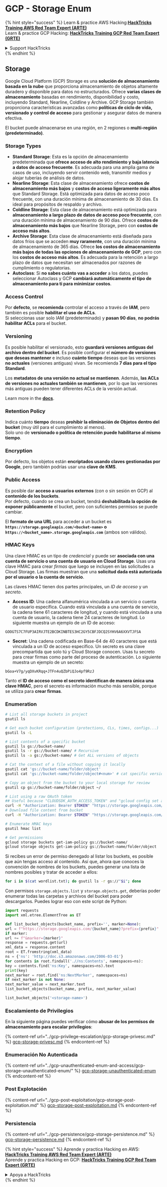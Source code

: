 # GCP - Storage Enum

{% hint style="success" %}
Learn & practice AWS Hacking:<img src="../../../.gitbook/assets/image (1) (1) (1) (1).png" alt="" data-size="line">[**HackTricks Training AWS Red Team Expert (ARTE)**](https://training.hacktricks.xyz/courses/arte)<img src="../../../.gitbook/assets/image (1) (1) (1) (1).png" alt="" data-size="line">\
Learn & practice GCP Hacking: <img src="../../../.gitbook/assets/image (2) (1).png" alt="" data-size="line">[**HackTricks Training GCP Red Team Expert (GRTE)**<img src="../../../.gitbook/assets/image (2) (1).png" alt="" data-size="line">](https://training.hacktricks.xyz/courses/grte)

<details>

<summary>Support HackTricks</summary>

* Check the [**subscription plans**](https://github.com/sponsors/carlospolop)!
* **Join the** 💬 [**Discord group**](https://discord.gg/hRep4RUj7f) or the [**telegram group**](https://t.me/peass) or **follow** us on **Twitter** 🐦 [**@hacktricks\_live**](https://twitter.com/hacktricks_live)**.**
* **Share hacking tricks by submitting PRs to the** [**HackTricks**](https://github.com/carlospolop/hacktricks) and [**HackTricks Cloud**](https://github.com/carlospolop/hacktricks-cloud) github repos.

</details>
{% endhint %}

## Storage

Google Cloud Platform (GCP) Storage es una **solución de almacenamiento basada en la nube** que proporciona almacenamiento de objetos altamente duradero y disponible para datos no estructurados. Ofrece **varias clases de almacenamiento** basadas en rendimiento, disponibilidad y costo, incluyendo Standard, Nearline, Coldline y Archive. GCP Storage también proporciona características avanzadas como **políticas de ciclo de vida, versionado y control de acceso** para gestionar y asegurar datos de manera efectiva.

El bucket puede almacenarse en una región, en 2 regiones o **multi-región (predeterminado)**.

### Storage Types

* **Standard Storage**: Esta es la opción de almacenamiento predeterminada que **ofrece acceso de alto rendimiento y baja latencia a datos de acceso frecuente**. Es adecuada para una amplia gama de casos de uso, incluyendo servir contenido web, transmitir medios y alojar tuberías de análisis de datos.
* **Nearline Storage**: Esta clase de almacenamiento ofrece **costos de almacenamiento más bajos** y **costos de acceso ligeramente más altos** que Standard Storage. Está optimizada para datos de acceso poco frecuente, con una duración mínima de almacenamiento de 30 días. Es ideal para propósitos de respaldo y archivo.
* **Coldline Storage**: Esta clase de almacenamiento está optimizada para **almacenamiento a largo plazo de datos de acceso poco frecuente**, con una duración mínima de almacenamiento de 90 días. Ofrece **costos de almacenamiento más bajos** que Nearline Storage, pero con **costos de acceso más altos**.
* **Archive Storage**: Esta clase de almacenamiento está diseñada para datos fríos que se acceden **muy raramente**, con una duración mínima de almacenamiento de 365 días. Ofrece **los costos de almacenamiento más bajos de todas las opciones de almacenamiento de GCP**, pero con los **costos de acceso más altos**. Es adecuada para la retención a largo plazo de datos que necesitan ser almacenados por razones de cumplimiento o regulatorias.
* **Autoclass**: Si **no sabes cuánto vas a acceder** a los datos, puedes seleccionar Autoclass y GCP **cambiará automáticamente el tipo de almacenamiento para ti para minimizar costos**.

### Access Control

Por **defecto**, se **recomienda** controlar el acceso a través de **IAM**, pero también es posible **habilitar el uso de ACLs**.\
Si seleccionas usar solo IAM (predeterminado) y **pasan 90 días**, **no podrás habilitar ACLs** para el bucket.

### Versioning

Es posible habilitar el versionado, esto **guardará versiones antiguas del archivo dentro del bucket**. Es posible configurar el **número de versiones que deseas mantener** e incluso **cuánto tiempo** deseas que las versiones **no actuales** (versiones antiguas) vivan. Se recomienda **7 días para el tipo Standard**.

Los **metadatos de una versión no actual se mantienen**. Además, **las ACLs de versiones no actuales también se mantienen**, por lo que las versiones más antiguas pueden tener diferentes ACLs de la versión actual.

Learn more in the [**docs**](https://cloud.google.com/storage/docs/object-versioning).

### Retention Policy

Indica cuánto **tiempo** deseas **prohibir la eliminación de Objetos dentro del bucket** (muy útil para el cumplimiento al menos).\
Solo uno de **versionado o política de retención puede habilitarse al mismo tiempo**.

### Encryption

Por defecto, los objetos están **encriptados usando claves gestionadas por Google**, pero también podrías usar una **clave de KMS**.

### Public Access

Es posible dar **acceso a usuarios externos** (con o sin sesión en GCP) al **contenido de los buckets**.\
Por defecto, cuando se crea un bucket, tendrá **deshabilitada la opción de exponer públicamente** el bucket, pero con suficientes permisos se puede cambiar.

El **formato de una URL** para acceder a un bucket es **`https://storage.googleapis.com/<bucket-name>` o `https://<bucket_name>.storage.googleapis.com`** (ambos son válidos).

### HMAC Keys

Una clave HMAC es un tipo de _credencial_ y puede ser **asociada con una cuenta de servicio o una cuenta de usuario en Cloud Storage**. Usas una clave HMAC para crear _firmas_ que luego se incluyen en las solicitudes a Cloud Storage. Las firmas muestran que una **solicitud dada está autorizada por el usuario o la cuenta de servicio**.

Las claves HMAC tienen dos partes principales, un _ID de acceso_ y un _secreto_.

*   **Access ID**: Una cadena alfanumérica vinculada a un servicio o cuenta de usuario específica. Cuando está vinculada a una cuenta de servicio, la cadena tiene 61 caracteres de longitud, y cuando está vinculada a una cuenta de usuario, la cadena tiene 24 caracteres de longitud. Lo siguiente muestra un ejemplo de un ID de acceso:

`GOOGTS7C7FUP3AIRVJTE2BCDKINBTES3HC2GY5CBFJDCQ2SYHV6A6XXVTJFSA`
*   **Secret**: Una cadena codificada en Base-64 de 40 caracteres que está vinculada a un ID de acceso específico. Un secreto es una clave precompartida que solo tú y Cloud Storage conocen. Usas tu secreto para crear firmas como parte del proceso de autenticación. Lo siguiente muestra un ejemplo de un secreto:

`bGoa+V7g/yqDXvKRqq+JTFn4uQZbPiQJo4pf9RzJ`

Tanto el **ID de acceso como el secreto identifican de manera única una clave HMAC**, pero el secreto es información mucho más sensible, porque se utiliza para **crear firmas**.

### Enumeration
```bash
# List all storage buckets in project
gsutil ls

# Get each bucket configuration (protections, CLs, times, configs...)
gsutil ls -L

# List contents of a specific bucket
gsutil ls gs://bucket-name/
gsutil ls -r gs://bucket-name/ # Recursive
gsutil ls -a gs://bucket-name/ # Get ALL versions of objects

# Cat the context of a file without copying it locally
gsutil cat 'gs://bucket-name/folder/object'
gsutil cat 'gs://bucket-name/folder/object#<num>' # cat specific version

# Copy an object from the bucket to your local storage for review
gsutil cp gs://bucket-name/folder/object ~/

# List using a raw OAuth token
## Useful because "CLOUDSDK_AUTH_ACCESS_TOKEN" and "gcloud config set auth/access_token_file" doesn't work with gsutil
curl -H "Authorization: Bearer $TOKEN" "https://storage.googleapis.com/storage/v1/b/<storage-name>/o"
# Download file content from bucket
curl -H "Authorization: Bearer $TOKEN" "https://storage.googleapis.com/storage/v1/b/supportstorage-58249/o/flag.txt?alt=media" --output -

# Enumerate HMAC keys
gsutil hmac list

# Get permissions
gcloud storage buckets get-iam-policy gs://bucket-name/
gcloud storage objects get-iam-policy gs://bucket-name/folder/object
```
Si recibes un error de permiso denegado al listar los buckets, es posible que aún tengas acceso al contenido. Así que, ahora que conoces la convención de nombres de los buckets, puedes generar una lista de nombres posibles y tratar de acceder a ellos:
```bash
for i in $(cat wordlist.txt); do gsutil ls -r gs://"$i"; done
```
Con permisos `storage.objects.list` y `storage.objects.get`, deberías poder enumerar todas las carpetas y archivos del bucket para poder descargarlos. Puedes lograr eso con este script de Python:
```python
import requests
import xml.etree.ElementTree as ET

def list_bucket_objects(bucket_name, prefix='', marker=None):
url = f"https://storage.googleapis.com/{bucket_name}?prefix={prefix}"
if marker:
url += f"&marker={marker}"
response = requests.get(url)
xml_data = response.content
root = ET.fromstring(xml_data)
ns = {'ns': 'http://doc.s3.amazonaws.com/2006-03-01'}
for contents in root.findall('.//ns:Contents', namespaces=ns):
key = contents.find('ns:Key', namespaces=ns).text
print(key)
next_marker = root.find('ns:NextMarker', namespaces=ns)
if next_marker is not None:
next_marker_value = next_marker.text
list_bucket_objects(bucket_name, prefix, next_marker_value)

list_bucket_objects('<storage-name>')
```
### Escalamiento de Privilegios

En la siguiente página puedes verificar cómo **abusar de los permisos de almacenamiento para escalar privilegios**:

{% content-ref url="../gcp-privilege-escalation/gcp-storage-privesc.md" %}
[gcp-storage-privesc.md](../gcp-privilege-escalation/gcp-storage-privesc.md)
{% endcontent-ref %}

### Enumeración No Autenticada

{% content-ref url="../gcp-unauthenticated-enum-and-access/gcp-storage-unauthenticated-enum/" %}
[gcp-storage-unauthenticated-enum](../gcp-unauthenticated-enum-and-access/gcp-storage-unauthenticated-enum/)
{% endcontent-ref %}

### Post Explotación

{% content-ref url="../gcp-post-exploitation/gcp-storage-post-exploitation.md" %}
[gcp-storage-post-exploitation.md](../gcp-post-exploitation/gcp-storage-post-exploitation.md)
{% endcontent-ref %}

### Persistencia

{% content-ref url="../gcp-persistence/gcp-storage-persistence.md" %}
[gcp-storage-persistence.md](../gcp-persistence/gcp-storage-persistence.md)
{% endcontent-ref %}

{% hint style="success" %}
Aprende y practica Hacking en AWS:<img src="../../../.gitbook/assets/image (1) (1) (1) (1).png" alt="" data-size="line">[**HackTricks Training AWS Red Team Expert (ARTE)**](https://training.hacktricks.xyz/courses/arte)<img src="../../../.gitbook/assets/image (1) (1) (1) (1).png" alt="" data-size="line">\
Aprende y practica Hacking en GCP: <img src="../../../.gitbook/assets/image (2) (1).png" alt="" data-size="line">[**HackTricks Training GCP Red Team Expert (GRTE)**<img src="../../../.gitbook/assets/image (2) (1).png" alt="" data-size="line">](https://training.hacktricks.xyz/courses/grte)

<details>

<summary>Apoya a HackTricks</summary>

* Revisa los [**planes de suscripción**](https://github.com/sponsors/carlospolop)!
* **Únete al** 💬 [**grupo de Discord**](https://discord.gg/hRep4RUj7f) o al [**grupo de telegram**](https://t.me/peass) o **síguenos** en **Twitter** 🐦 [**@hacktricks\_live**](https://twitter.com/hacktricks_live)**.**
* **Comparte trucos de hacking enviando PRs a los** [**repositorios de HackTricks**](https://github.com/carlospolop/hacktricks) y [**HackTricks Cloud**](https://github.com/carlospolop/hacktricks-cloud).

</details>
{% endhint %}
